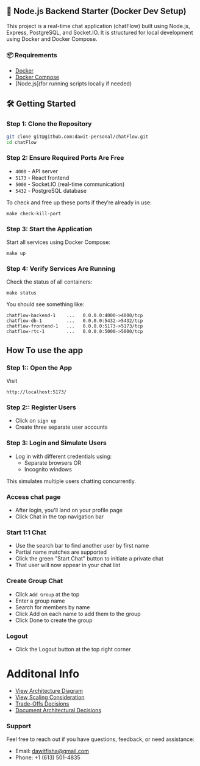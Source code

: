 ## 🚀 Node.js Backend Starter (Docker Dev Setup)

This project is a real-time chat application (chatFlow) built using Node.js, Express, PostgreSQL, and Socket.IO. It is structured for local development using Docker and Docker Compose.

### 📦 Requirements

- [Docker](https://www.docker.com/products/docker-desktop)
- [Docker Compose](https://docs.docker.com/compose/)
- [Node.js](for running scripts locally if needed)

## 🛠️ Getting Started

### Step 1: Clone the Repository

```bash
git clone git@github.com:dawit-personal/chatFlow.git
cd chatFlow
```

### Step 2: Ensure Required Ports Are Free

- `4000` - API server
- `5173` - React frontend
- `5000` - Socket.IO (real-time communication)
- `5432` - PostgreSQL database

To check and free up these ports if they’re already in use:

```
make check-kill-port
```

### Step 3: Start the Application

Start all services using Docker Compose:

```
make up
```

### Step 4: Verify Services Are Running

Check the status of all containers:

```
make status
```

You should see something like:

```
chatflow-backend-1    ...   0.0.0.0:4000->4000/tcp
chatflow-db-1         ...   0.0.0.0:5432->5432/tcp
chatflow-frontend-1   ...   0.0.0.0:5173->5173/tcp
chatflow-rtc-1        ...   0.0.0.0:5000->5000/tcp
```

## How To use the app

### Step 1:: Open the App

Visit

```
http://localhost:5173/
```

### Step 2:: Register Users

- Click on `sign up`
- Create three separate user accounts

### Step 3: Login and Simulate Users

- Log in with different credentials using:
  - Separate browsers OR
  - Incognito windows

This simulates multiple users chatting concurrently.

### Access chat page

- After login, you'll land on your profile page
- Click Chat in the top navigation bar

### Start 1:1 Chat

- Use the search bar to find another user by first name
- Partial name matches are supported
- Click the green "Start Chat" button to initiate a private chat
- That user will now appear in your chat list

### Create Group Chat

- Click `Add Group` at the top
- Enter a group name
- Search for members by name
- Click Add on each name to add them to the group
- Click Done to create the group

### Logout

- Click the Logout button at the top right corner

# Additonal Info

- [View Architecture Diagram](docs/ArchitectureOverview/README.md)
- [View Scaling Consideration](docs/ScalingConsideration/README.md)
- [Trade-Offs Decisions](docs/TradeOffsDecisions/README.md)
- [Document Architectural Decisions](docs/DocumentDecisions/README.md)

### Support

Feel free to reach out if you have questions, feedback, or need assistance:

- Email: dawitfisha@gmail.com
- Phone: +1 (613) 501-4835
